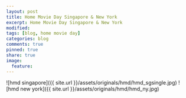 ```yaml
---
layout: post
title: Home Movie Day Singapore & New York
excerpt: Home Movie Day Singapore & New York
modified:
tags: [blog, home movie day]
categories: blog
comments: true
pinned: true
share: true
image:
  feature:
---
```


![hmd singapore]({{ site.url }}/assets/originals/hmd/hmd_sgsingle.jpg)
![hmd new york]({{ site.url }}/assets/originals/hmd/hmd_ny.jpg)
